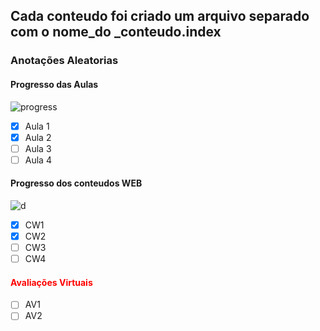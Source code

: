<h2> Cada conteudo foi criado um arquivo separado com o nome_do _conteudo.index </h2>

<h3> Anotações Aleatorias </h3>



<h4> Progresso das Aulas </h4>

![progress](https://progress-bar.dev/50/ "progresso") <br>

- [x] Aula 1 <br>
- [x] Aula 2 <br>
- [ ] Aula 3 <br>
- [ ] Aula 4 <br>

<h4> Progresso dos conteudos WEB </h4>

![d](https://progress-bar.dev/50/ "progresso") <br>

- [x] CW1 <br>
- [x] CW2 <br>
- [ ] CW3 <br>
- [ ] CW4 <br>

<h4 style="color: red"> Avaliações Virtuais</h4>

- [ ] AV1 <br>
- [ ] AV2 <br>